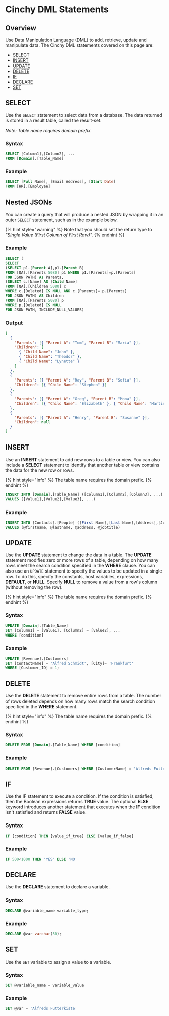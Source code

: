 # Cinchy DML Statements

## Overview

Use Data Manipulation Language (DML) to add, retrieve, update and manipulate data. The Cinchy DML statements covered on this page are:

- [​SELECT](cinchy-dml-statements.md#select)​
- [​INSERT](cinchy-dml-statements.md#insert-1)​
- [​UPDATE​](cinchy-dml-statements.md#update)
- [​DELETE​](cinchy-dml-statements.md#delete)
- ​[IF](cinchy-dml-statements.md#if)​
- [DECLARE​](cinchy-dml-statements.md#declare-variable)
- ​[SET](cinchy-dml-statements.md#set-variable)​

## SELECT <a href="#select" id="select"></a>

Use the `SELECT` statement to select data from a database. The data returned is stored in a result table, called the result-set.

_Note: Table name requires domain prefix._

### Syntax

```sql
SELECT [Column1],[Column2], ...
FROM [Domain].[Table_Name]
```

### Example

```sql
SELECT [Full Name], [Email Address], [Start Date]
FROM [HR].[Employee]
```

## Nested JSONs <a href="#insert" id="insert"></a>

You can create a query that will produce a nested JSON by wrapping it in an outer `SELECT` statement, such as in the example below.

{% hint style="warning" %}
Note that you should set the return type to _"Single Value (First Column of First Row)"._
{% endhint %}

### Example

```sql
SELECT (
SELECT
(SELECT p1.[Parent A],p1.[Parent B]
FROM [QA].[Parents 5080] p1 WHERE p1.[Parents]=p.[Parents]
FOR JSON PATH) As Parents,
(SELECT c.[Name] AS [Child Name]
FROM [QA].[Children 5080] c
WHERE c.[Deleted] IS NULL AND c.[Parents]= p.[Parents]
FOR JSON PATH) AS Children
FROM [QA].[Parents 5080] p
WHERE p.[Deleted] IS NULL
FOR JSON PATH, INCLUDE_NULL_VALUES)

```

### Output

```json
[
  {
    "Parents": [{ "Parent A": "Tom", "Parent B": "Maria" }],
    "Children": [
      { "Child Name": "John" },
      { "Child Name": "Theodor" },
      { "Child Name": "Lynette" }
    ]
  },
  {
    "Parents": [{ "Parent A": "Ray", "Parent B": "Sofia" }],
    "Children": [{ "Child Name": "Stephen" }]
  },
  {
    "Parents": [{ "Parent A": "Greg", "Parent B": "Mona" }],
    "Children": [{ "Child Name": "Elizabeth" }, { "Child Name": "Martin" }]
  },
  {
    "Parents": [{ "Parent A": "Henry", "Parent B": "Susanne" }],
    "Children": null
  }
]
```

## INSERT <a href="#insert" id="insert"></a>

Use an **INSERT** statement to add new rows to a table or view. You can also include a **SELECT** statement to identify that another table or view contains the data for the new row or rows.

{% hint style="info" %}
The table name requires the domain prefix.
{% endhint %}

```sql
INSERT INTO [Domain].[Table_Name] ([Column1],[Column2],[Column3], ...)
VALUES ([Value1],[Value2],[Value3], ...)
```

### Example

```sql
INSERT INTO [Contacts].[People] ([First Name],[Last Name],[Address],[Job Title])
VALUES (@firstname, @lastname, @address, @jobtitle)
```

## UPDATE <a href="#update" id="update"></a>

Use the **UPDATE** statement to change the data in a table. The **UPDATE** statement modifies zero or more rows of a table, depending on how many rows meet the search condition specified in the **WHERE** clause. You can also use an `UPDATE` statement to specify the values to be updated in a single row. To do this, specify the constants, host variables, expressions, **DEFAULT**, or **NULL**. Specify **NULL** to remove a value from a row's column (without removing the row).

{% hint style="info" %}
The table name requires the domain prefix.
{% endhint %}

### Syntax

```sql
UPDATE [Domain].[Table_Name]
SET [Column1] = [Value1], [Column2] = [value2], ...
WHERE [condition]
```

### Example

```sql
UPDATE [Revenue].[Customers]
SET [ContactName] = 'Alfred Schmidt', [City]= 'Frankfurt'
WHERE [Customer_ID] = 1;
```

## DELETE <a href="#delete" id="delete"></a>

Use the **DELETE** statement to remove entire rows from a table. The number of rows deleted depends on how many rows match the search condition specified in the **WHERE** statement.

{% hint style="info" %}
The table name requires the domain prefix.
{% endhint %}

### Syntax

```sql
DELETE FROM [Domain].[Table_Name] WHERE [condition]
```

### Example

```sql
DELETE FROM [Revenue].[Customers] WHERE [CustomerName] = 'Alfreds Futterkiste';
```

## IF <a href="#if" id="if"></a>

Use the IF statement to execute a condition. If the condition is satisfied, then the Boolean expressions returns **TRUE** value. The optional **ELSE** keyword introduces another statement that executes when the **IF** condition isn't satisfied and returns **FALSE** value.

### Syntax

```sql
IF [condition] THEN [value_if_true] ELSE [value_if_false]
```

### Example

```sql
IF 500<1000 THEN 'YES' ELSE 'NO'
```

## DECLARE <a href="#declare-variable" id="declare-variable"></a>

Use the **DECLARE** statement to declare a variable.

### Syntax

```sql
DECLARE @variable_name variable_type;
```

### Example

```sql
DECLARE @var varchar(50);
```

## SET <a href="#set-variable" id="set-variable"></a>

Use the `SET` variable to assign a value to a variable.

### Syntax

```sql
SET @variable_name = variable_value
```

### Example

```sql
SET @var = 'Alfreds Futterkiste'
```
